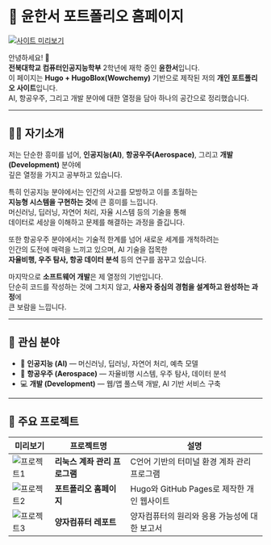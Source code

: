 # 🚀 윤한서 포트폴리오 홈페이지

[![사이트 미리보기](hsprojects/mainpage.jpg)](https://yun-hanseo.github.io/)

안녕하세요! 👋  
**전북대학교 컴퓨터인공지능학부** 2학년에 재학 중인 **윤한서**입니다.  
이 페이지는 **Hugo + HugoBlox(Wowchemy)** 기반으로 제작된 저의 **개인 포트폴리오 사이트**입니다.  
AI, 항공우주, 그리고 개발 분야에 대한 열정을 담아 하나의 공간으로 정리했습니다.

---

## 👩‍💻 자기소개

저는 단순한 흥미를 넘어, **인공지능(AI)**, **항공우주(Aerospace)**, 그리고 **개발(Development)** 분야에  
깊은 열정을 가지고 공부하고 있습니다.  

특히 인공지능 분야에서는 인간의 사고를 모방하고 이를 초월하는  
**지능형 시스템을 구현하는 것**에 큰 흥미를 느낍니다.  
머신러닝, 딥러닝, 자연어 처리, 자율 시스템 등의 기술을 통해  
데이터로 세상을 이해하고 문제를 해결하는 과정을 즐깁니다.  

또한 항공우주 분야에서는 기술적 한계를 넘어 새로운 세계를 개척하려는  
인간의 도전에 매력을 느끼고 있으며, AI 기술을 접목한  
**자율비행, 우주 탐사, 항공 데이터 분석** 등의 연구를 꿈꾸고 있습니다.  

마지막으로 **소프트웨어 개발**은 제 열정의 기반입니다.  
단순히 코드를 작성하는 것에 그치지 않고, **사용자 중심의 경험을 설계하고 완성하는 과정**에  
큰 보람을 느낍니다.  

---

## 🎯 관심 분야

- 🤖 **인공지능 (AI)** — 머신러닝, 딥러닝, 자연어 처리, 예측 모델  
- 🚀 **항공우주 (Aerospace)** — 자율비행 시스템, 우주 탐사, 데이터 분석  
- 💻 **개발 (Development)** — 웹/앱 풀스택 개발, AI 기반 서비스 구축  

---

## 🧩 주요 프로젝트

| 미리보기 | 프로젝트명 | 설명 |
|-----------|--------------|------|
| ![프로젝트1](hsprojects/project1.png) | **리눅스 계좌 관리 프로그램** | C언어 기반의 터미널 환경 계좌 관리 프로그램 |
| ![프로젝트2](hsprojects/project2.png) | **포트폴리오 홈페이지** | Hugo와 GitHub Pages로 제작한 개인 웹사이트 |
| ![프로젝트3](hsprojects/project3.png) | **양자컴퓨터 레포트** | 양자컴퓨터의 원리와 응용 가능성에 대한 보고서 |
